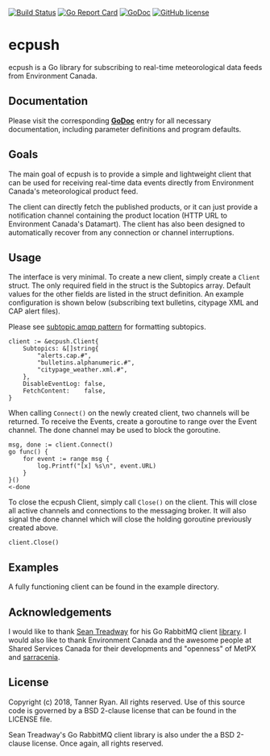 [![Build Status](https://travis-ci.org/TheTannerRyan/ecpush.svg?branch=master)](https://travis-ci.org/TheTannerRyan/ecpush) [![Go Report Card](https://goreportcard.com/badge/github.com/thetannerryan/ecpush)](https://goreportcard.com/report/github.com/thetannerryan/ecpush) [![GoDoc](https://godoc.org/github.com/TheTannerRyan/ecpush?status.svg)](https://godoc.org/github.com/TheTannerRyan/ecpush) 
[![GitHub license](https://img.shields.io/github/license/thetannerryan/ecpush.svg)](https://github.com/TheTannerRyan/ecpush/blob/master/LICENSE)


# ecpush
ecpush is a Go library for subscribing to real-time meteorological data feeds from Environment Canada.


## Documentation
Please visit the corresponding [**GoDoc**](https://godoc.org/github.com/TheTannerRyan/ecpush) entry for all necessary documentation, including parameter definitions and program defaults.


## Goals
The main goal of ecpush is to provide a simple and lightweight client that can be used for receiving real-time data events directly from Environment Canada's meteorological product feed.

The client can directly fetch the published products, or it can just provide a notification channel containing the product location (HTTP URL to Environment Canada's Datamart). The client has also been designed to automatically recover from any connection or channel interruptions.


## Usage
The interface is very minimal. To create a new client, simply create a `Client` struct. The only required field in the struct is the Subtopics array. Default values for the other fields are listed in the struct definition. An example configuration is shown below (subscribing text bulletins, citypage XML and
CAP alert files).

Please see [subtopic amqp pattern](https://github.com/MetPX/sarracenia/blob/master/doc/sr_subscribe.1.rst#subtopic-amqp-pattern-subtopic-need-to-be-set) for formatting subtopics.
```
client := &ecpush.Client{
    Subtopics: &[]string{
        "alerts.cap.#",
        "bulletins.alphanumeric.#",
        "citypage_weather.xml.#",
    },
    DisableEventLog: false,
    FetchContent:    false,
}
```
When calling `Connect()` on the newly created client, two channels will be returned. To receive the Events, create a goroutine to range over the Event channel. The done channel may be used to block the goroutine.
```
msg, done := client.Connect()
go func() {
    for event := range msg {
        log.Printf("[x] %s\n", event.URL)
    }
}()
<-done
```
To close the ecpush Client, simply call `Close()` on the client. This will
close all active channels and connections to the messaging broker. It
will also signal the done channel which will close the holding goroutine
previously created above.
```
client.Close()
```


## Examples
A fully functioning client can be found in the example directory.


## Acknowledgements
I would like to thank [Sean Treadway](https://github.com/streadway/) for his Go RabbitMQ client [library](https://github.com/streadway/amqp). I would also like to thank Environment Canada and the awesome people at Shared Services Canada for their developments and "openness" of MetPX and [sarracenia](https://github.com/MetPX/sarracenia).


## License
Copyright (c) 2018, Tanner Ryan. All rights reserved. Use of this source code is governed by a BSD 2-clause license that can be found in the LICENSE file.

Sean Treadway's Go RabbitMQ client library is also under the a BSD 2-clause license. Once again, all rights reserved.
